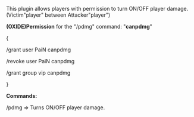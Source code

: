 This plugin allows players with permission to turn ON/OFF player damage.(Victim"player" between Attacker"player")

**(OXIDE)Permission** for the "/pdmg" command: "**canpdmg**"

{

/grant user PaiN canpdmg

/revoke user PaiN canpdmg

/grant group vip canpdmg

}


**Commands:**

/pdmg => Turns ON/OFF player damage.